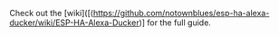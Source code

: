 
Check out the [wiki]([(https://github.com/notownblues/esp-ha-alexa-ducker/wiki/ESP-HA-Alexa-Ducker)] for the full guide.
